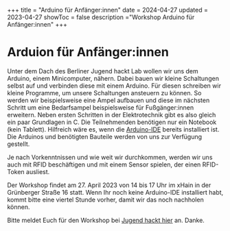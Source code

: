 +++
title = "Arduino für Anfänger:innen"
date = 2024-04-27
updated = 2023-04-27
showToc = false
description ="Workshop Arduino für Anfänger:innen"
+++

<script lang="ts">
    import Figure from "$lib/components/Figure.svelte";
</script>

# Arduion für Anfänger:innen

Unter dem Dach des Berliner Jugend hackt Lab wollen wir uns dem Arduino, einem Minicomputer, nähern. Dabei bauen wir kleine Schaltungen selbst auf und verbinden diese mit einem Arduino. Für diesen schreiben wir kleine Programme, um unsere Schaltungen ansteuern zu können. So werden wir beispielsweise eine Ampel aufbauen und diese im nächsten Schritt um eine Bedarfsampel beispielsweise für Fußgänger:innen erweitern. Neben ersten Schritten in der Elektrotechnik gibt es also gleich ein paar Grundlagen in C. Die Teilnehmenden benötigen nur ein Notebook (kein Tablett). Hilfreich wäre es, wenn die [Arduino-IDE](https://www.arduino.cc/en/software) bereits installiert ist. Die Arduinos und benötigten Bauteile werden von uns zur Verfügung gestellt.

Je nach Vorkenntnissen und wie weit wir durchkommen, werden wir uns auch mit RFID beschäftigen und mit einem Sensor spielen, der einen RFID-Token ausliest.

Der Workshop findet am 27. April 2023 von 14 bis 17 Uhr im xHain in der Grünberger Straße 16 statt. Wenn Ihr noch keine Arduino-IDE installiert habt, kommt bitte eine viertel Stunde vorher, damit wir das noch nachholen können.

Bitte meldet Euch für den Workshop bei [Jugend hackt hier](https://jugendhackt.org/lab/berlin/) an. Danke.
